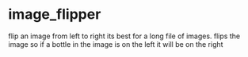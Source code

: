 # image_flipper

flip an image from left to right its best for a long file of images. flips the image so if a bottle in the image is on the left it will be on the right 
